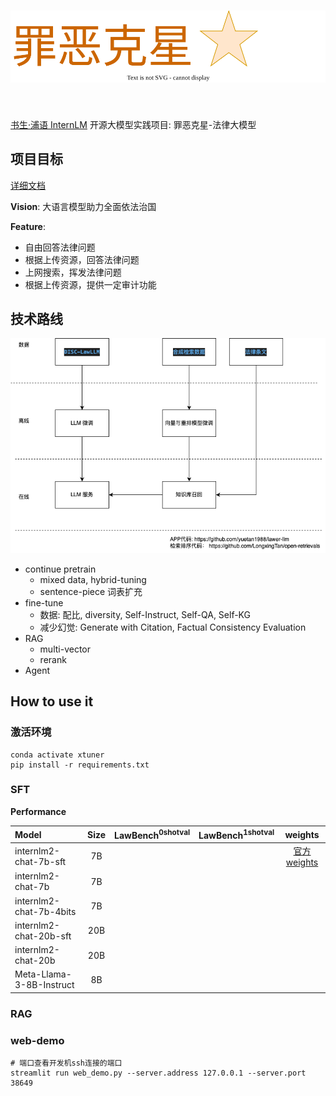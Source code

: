 <h1 align="center">
<img src="./docs/assets/logo.svg" width="590" align=center/>
</h1><br>


[书生·浦语 InternLM](https://github.com/InternLM) 开源大模型实践项目: 罪恶克星-法律大模型


## 项目目标

[详细文档](https://github.com/yuetan1988/lawer-llm/wiki)

**Vision**: 大语言模型助力全面依法治国

**Feature**: 
- 自由回答法律问题
- 根据上传资源，回答法律问题
- 上网搜索，挥发法律问题
- 根据上传资源，提供一定审计功能


## 技术路线

![archicheture](./docs/assets/architecture.png)


- continue pretrain
    - mixed data, hybrid-tuning
    - sentence-piece 词表扩充
- fine-tune
    - 数据: 配比, diversity, Self-Instruct, Self-QA, Self-KG
    - 减少幻觉: Generate with Citation, Factual Consistency Evaluation
- RAG
    - multi-vector
    - rerank
- Agent


## How to use it

### 激活环境
```shell
conda activate xtuner
pip install -r requirements.txt
```

### SFT

**Performance**

| Model | Size | LawBench<sup>0shotval</sup> | LawBench<sup>1shotval</sup> | weights |
| :-- | :-: | :-: | :-: | :-: | 
| internlm2-chat-7b-sft | 7B |  |  | [官方weights](https://huggingface.co/internlm/internlm2-chat-7b-sft) |
| internlm2-chat-7b | 7B |  |  |  |
| internlm2-chat-7b-4bits | 7B |  |  |  |
| internlm2-chat-20b-sft | 20B |  |  |  |
| internlm2-chat-20b | 20B |  |  |  |
| Meta-Llama-3-8B-Instruct | 8B |  |  |  |


### RAG





### web-demo

```shell
# 端口查看开发机ssh连接的端口
streamlit run web_demo.py --server.address 127.0.0.1 --server.port 38649
```
